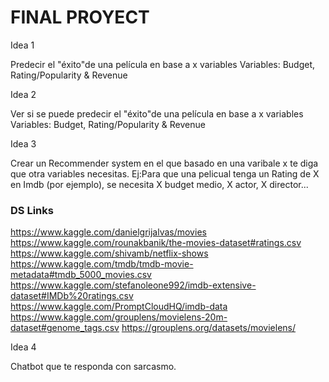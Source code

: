 # FINAL PROYECT 

Idea 1

Predecir el "éxito"de una película en base a x variables
Variables: Budget, Rating/Popularity & Revenue

Idea 2

Ver si se puede predecir el "éxito"de una película en base a x variables
Variables: Budget, Rating/Popularity & Revenue


Idea 3

Crear un Recommender system en el que basado en una varibale x te diga que otra variables necesitas.
Ej:Para que una pelicual tenga un Rating de X en Imdb (por ejemplo), se necesita X budget medio, X actor, X director...


### DS Links
https://www.kaggle.com/danielgrijalvas/movies
https://www.kaggle.com/rounakbanik/the-movies-dataset#ratings.csv
https://www.kaggle.com/shivamb/netflix-shows
https://www.kaggle.com/tmdb/tmdb-movie-metadata#tmdb_5000_movies.csv
https://www.kaggle.com/stefanoleone992/imdb-extensive-dataset#IMDb%20ratings.csv
https://www.kaggle.com/PromptCloudHQ/imdb-data
https://www.kaggle.com/grouplens/movielens-20m-dataset#genome_tags.csv
https://grouplens.org/datasets/movielens/


Idea 4

Chatbot que te responda con sarcasmo.
